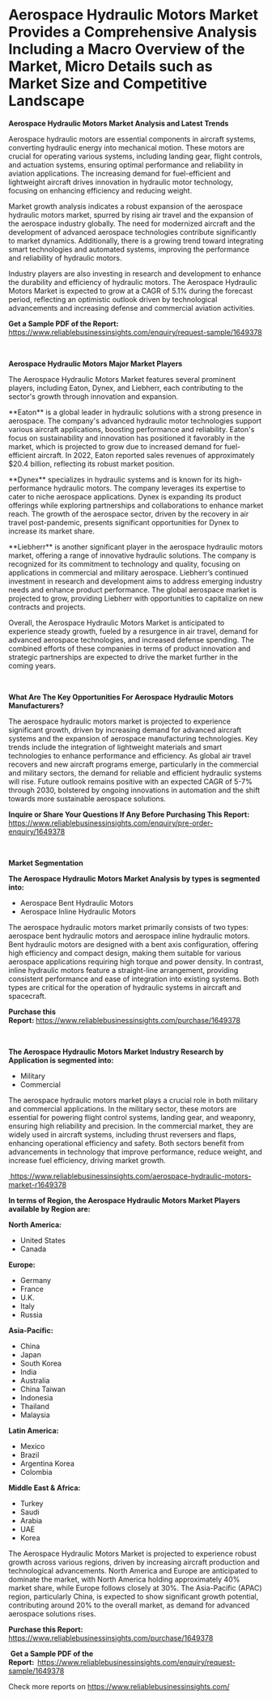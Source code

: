 <p><h1>Aerospace Hydraulic Motors Market Provides a Comprehensive Analysis Including a Macro Overview of the Market, Micro Details such as Market Size and Competitive Landscape</h1></p><p><strong>Aerospace Hydraulic Motors Market Analysis and Latest Trends</strong></p>
<p><p>Aerospace hydraulic motors are essential components in aircraft systems, converting hydraulic energy into mechanical motion. These motors are crucial for operating various systems, including landing gear, flight controls, and actuation systems, ensuring optimal performance and reliability in aviation applications. The increasing demand for fuel-efficient and lightweight aircraft drives innovation in hydraulic motor technology, focusing on enhancing efficiency and reducing weight.</p><p>Market growth analysis indicates a robust expansion of the aerospace hydraulic motors market, spurred by rising air travel and the expansion of the aerospace industry globally. The need for modernized aircraft and the development of advanced aerospace technologies contribute significantly to market dynamics. Additionally, there is a growing trend toward integrating smart technologies and automated systems, improving the performance and reliability of hydraulic motors.</p><p>Industry players are also investing in research and development to enhance the durability and efficiency of hydraulic motors. The Aerospace Hydraulic Motors Market is expected to grow at a CAGR of 5.1% during the forecast period, reflecting an optimistic outlook driven by technological advancements and increasing defense and commercial aviation activities.</p></p>
<p><strong>Get a Sample PDF of the Report:&nbsp;</strong> <a href="https://www.reliablebusinessinsights.com/enquiry/request-sample/1649378?utm_campaign=3107&utm_medium=2&utm_source=Github&utm_content=ia&utm_term=26032025&utm_id=aerospace-hydraulic-motors">https://www.reliablebusinessinsights.com/enquiry/request-sample/1649378</a></p>
<p>&nbsp;</p>
<p><strong>Aerospace Hydraulic Motors Major Market Players</strong></p>
<p><p>The Aerospace Hydraulic Motors Market features several prominent players, including Eaton, Dynex, and Liebherr, each contributing to the sector's growth through innovation and expansion.</p><p>**Eaton** is a global leader in hydraulic solutions with a strong presence in aerospace. The company's advanced hydraulic motor technologies support various aircraft applications, boosting performance and reliability. Eaton's focus on sustainability and innovation has positioned it favorably in the market, which is projected to grow due to increased demand for fuel-efficient aircraft. In 2022, Eaton reported sales revenues of approximately $20.4 billion, reflecting its robust market position.</p><p>**Dynex** specializes in hydraulic systems and is known for its high-performance hydraulic motors. The company leverages its expertise to cater to niche aerospace applications. Dynex is expanding its product offerings while exploring partnerships and collaborations to enhance market reach. The growth of the aerospace sector, driven by the recovery in air travel post-pandemic, presents significant opportunities for Dynex to increase its market share.</p><p>**Liebherr** is another significant player in the aerospace hydraulic motors market, offering a range of innovative hydraulic solutions. The company is recognized for its commitment to technology and quality, focusing on applications in commercial and military aerospace. Liebherr’s continued investment in research and development aims to address emerging industry needs and enhance product performance. The global aerospace market is projected to grow, providing Liebherr with opportunities to capitalize on new contracts and projects.</p><p>Overall, the Aerospace Hydraulic Motors Market is anticipated to experience steady growth, fueled by a resurgence in air travel, demand for advanced aerospace technologies, and increased defense spending. The combined efforts of these companies in terms of product innovation and strategic partnerships are expected to drive the market further in the coming years.</p></p>
<p>&nbsp;</p>
<p><strong>What Are The Key Opportunities For Aerospace Hydraulic Motors Manufacturers?</strong></p>
<p><p>The aerospace hydraulic motors market is projected to experience significant growth, driven by increasing demand for advanced aircraft systems and the expansion of aerospace manufacturing technologies. Key trends include the integration of lightweight materials and smart technologies to enhance performance and efficiency. As global air travel recovers and new aircraft programs emerge, particularly in the commercial and military sectors, the demand for reliable and efficient hydraulic systems will rise. Future outlook remains positive with an expected CAGR of 5-7% through 2030, bolstered by ongoing innovations in automation and the shift towards more sustainable aerospace solutions.</p></p>
<p><strong>Inquire or Share Your Questions If Any Before Purchasing This Report:</strong> <a href="https://www.reliablebusinessinsights.com/enquiry/pre-order-enquiry/1649378?utm_campaign=3107&utm_medium=2&utm_source=Github&utm_content=ia&utm_term=26032025&utm_id=aerospace-hydraulic-motors">https://www.reliablebusinessinsights.com/enquiry/pre-order-enquiry/1649378</a></p>
<p>&nbsp;</p>
<p><strong>Market Segmentation</strong></p>
<p><strong>The Aerospace Hydraulic Motors Market Analysis by types is segmented into:</strong></p>
<p><ul><li>Aerospace Bent Hydraulic Motors</li><li>Aerospace Inline Hydraulic Motors</li></ul></p>
<p><p>The aerospace hydraulic motors market primarily consists of two types: aerospace bent hydraulic motors and aerospace inline hydraulic motors. Bent hydraulic motors are designed with a bent axis configuration, offering high efficiency and compact design, making them suitable for various aerospace applications requiring high torque and power density. In contrast, inline hydraulic motors feature a straight-line arrangement, providing consistent performance and ease of integration into existing systems. Both types are critical for the operation of hydraulic systems in aircraft and spacecraft.</p></p>
<p><strong>Purchase this Report:&nbsp;</strong><a href="https://www.reliablebusinessinsights.com/purchase/1649378?utm_campaign=3107&utm_medium=2&utm_source=Github&utm_content=ia&utm_term=26032025&utm_id=aerospace-hydraulic-motors">https://www.reliablebusinessinsights.com/purchase/1649378</a></p>
<p>&nbsp;</p>
<p><strong>The Aerospace Hydraulic Motors Market Industry Research by Application is segmented into:</strong></p>
<p><ul><li>Military</li><li>Commercial</li></ul></p>
<p><p>The aerospace hydraulic motors market plays a crucial role in both military and commercial applications. In the military sector, these motors are essential for powering flight control systems, landing gear, and weaponry, ensuring high reliability and precision. In the commercial market, they are widely used in aircraft systems, including thrust reversers and flaps, enhancing operational efficiency and safety. Both sectors benefit from advancements in technology that improve performance, reduce weight, and increase fuel efficiency, driving market growth.</p></p>
<p><a href="https://www.reliablebusinessinsights.com/aerospace-hydraulic-motors-market-r1649378?utm_campaign=3107&utm_medium=2&utm_source=Github&utm_content=ia&utm_term=26032025&utm_id=aerospace-hydraulic-motors">&nbsp;https://www.reliablebusinessinsights.com/aerospace-hydraulic-motors-market-r1649378</a></p>
<p><strong>In terms of Region, the Aerospace Hydraulic Motors Market Players available by Region are:</strong></p>
<p>
    <p> <strong> North America: </strong>
        <ul>
            <li>United States</li>
            <li>Canada</li>
        </ul>
        </p> 
    <p> <strong> Europe: </strong>
        <ul>
            <li>Germany</li>
            <li>France</li>
            <li>U.K.</li>
            <li>Italy</li>
            <li>Russia</li>
        </ul>
        </p> 
    <p> <strong> Asia-Pacific: </strong>
        <ul>
            <li>China</li>
            <li>Japan</li>
            <li>South Korea</li>
            <li>India</li>
            <li>Australia</li>
            <li>China Taiwan</li>
            <li>Indonesia</li>
            <li>Thailand</li>
            <li>Malaysia</li>
        </ul>
        </p> 
    <p> <strong> Latin America: </strong>
        <ul>
            <li>Mexico</li>
            <li>Brazil</li>
            <li>Argentina Korea</li>
            <li>Colombia</li>
        </ul>
        </p> 
    <p> <strong> Middle East & Africa: </strong>
        <ul>
            <li>Turkey</li>
            <li>Saudi</li>
            <li>Arabia</li>
            <li>UAE</li>
            <li>Korea</li>
        </ul>
    </p>
    </p>
<p><p>The Aerospace Hydraulic Motors Market is projected to experience robust growth across various regions, driven by increasing aircraft production and technological advancements. North America and Europe are anticipated to dominate the market, with North America holding approximately 40% market share, while Europe follows closely at 30%. The Asia-Pacific (APAC) region, particularly China, is expected to show significant growth potential, contributing around 20% to the overall market, as demand for advanced aerospace solutions rises.</p></p>
<p><strong>Purchase this Report: </strong><a href="https://www.reliablebusinessinsights.com/purchase/1649378?utm_campaign=3107&utm_medium=2&utm_source=Github&utm_content=ia&utm_term=26032025&utm_id=aerospace-hydraulic-motors">https://www.reliablebusinessinsights.com/purchase/1649378</a></p>
<p>&nbsp;<strong>Get a Sample PDF of the Report:&nbsp;&nbsp;</strong><a href="https://www.reliablebusinessinsights.com/enquiry/request-sample/1649378?utm_campaign=3107&utm_medium=2&utm_source=Github&utm_content=ia&utm_term=26032025&utm_id=aerospace-hydraulic-motors">https://www.reliablebusinessinsights.com/enquiry/request-sample/1649378</a></p>
<p><strong></strong></p>
<p>Check more reports on <a href="https://www.reliablebusinessinsights.com/?utm_campaign=3107&utm_medium=2&utm_source=Github&utm_content=ia&utm_term=26032025&utm_id=aerospace-hydraulic-motors">https://www.reliablebusinessinsights.com/</a></p>